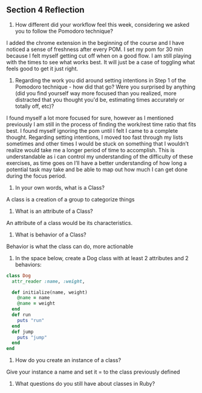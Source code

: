 ## Section 4 Reflection

1. How different did your workflow feel this week, considering we asked you to follow the Pomodoro technique?

I added the chrome extension in the beginning of the course and I have noticed a sense of freshness after every POM. I set my pom for 30 min because I felt myself getting cut off when on a good flow. I am still playing with the times to see what works best. It will just be a case of toggling what feels good to get it just right.

1. Regarding the work you did around setting intentions in Step 1 of the Pomodoro technique - how did that go? Were you surprised by anything (did you find yourself way more focused than you realized, more distracted that you thought you'd be, estimating times accurately or totally off, etc)?

I found myself a lot more focused for sure, however as I mentioned previously I am still in the process of finding the work/rest time ratio that fits best. I found myself ignoring the pom until I felt I came to a complete thought. Regarding setting intentions, I moved too fast through my lists sometimes and other times I would be stuck on something that I wouldn’t realize would take me a longer period of time to accomplish. This is understandable as i can control my understanding of the difficulty of these exercises, as time goes on I’ll have a better understanding of how long a potential task may take and be able to map out how much I can get done during the focus period.

1. In your own words, what is a Class?

A class is a creation of a group to categorize things

1. What is an attribute of a Class?

An attribute of a class would be its characteristics.

1. What is behavior of a Class?

Behavior is what the class can do, more actionable

1. In the space below, create a Dog class with at least 2 attributes and 2 behaviors:

```rb
class Dog
  attr_reader :name, :weight,

  def initialize(name, weight)
    @name = name
    @name = weight
  end
  def run
    puts "run"
  end
  def jump
    puts "jump"
  end
end

```

1. How do you create an instance of a class?

Give your instance a name and set it = to the class previously defined

1. What questions do you still have about classes in Ruby?
